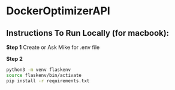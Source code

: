 # DockerOptimizerAPI


## Instructions To Run Locally (for macbook):
**Step 1**
Create or Ask Mike for .env file

**Step 2**
```bash
python3 -m venv flaskenv
source flaskenv/bin/activate
pip install -r requirements.txt
```